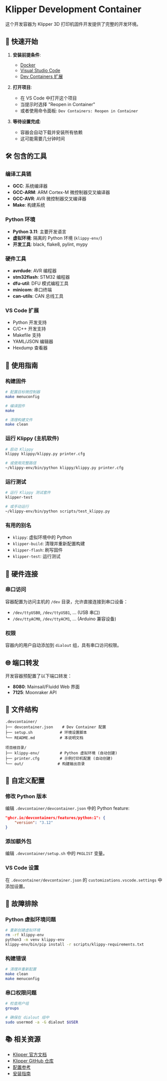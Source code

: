 # Klipper Development Container

这个开发容器为 Klipper 3D 打印机固件开发提供了完整的开发环境。

## 🚀 快速开始

1. **安装前提条件**:
   - [Docker](https://docs.docker.com/get-docker/)
   - [Visual Studio Code](https://code.visualstudio.com/)
   - [Dev Containers 扩展](https://marketplace.visualstudio.com/items?itemName=ms-vscode-remote.remote-containers)

2. **打开项目**:
   - 在 VS Code 中打开这个项目
   - 当提示时选择 "Reopen in Container"
   - 或者使用命令面板: `Dev Containers: Reopen in Container`

3. **等待设置完成**:
   - 容器会自动下载并安装所有依赖
   - 这可能需要几分钟时间

## 🛠️ 包含的工具

### 编译工具链
- **GCC**: 系统编译器
- **GCC-ARM**: ARM Cortex-M 微控制器交叉编译器
- **GCC-AVR**: AVR 微控制器交叉编译器
- **Make**: 构建系统

### Python 环境
- **Python 3.11**: 主要开发语言
- **虚拟环境**: 隔离的 Python 环境 (`klippy-env/`)
- **开发工具**: black, flake8, pylint, mypy

### 硬件工具
- **avrdude**: AVR 编程器
- **stm32flash**: STM32 编程器
- **dfu-util**: DFU 模式编程工具
- **minicom**: 串口终端
- **can-utils**: CAN 总线工具

### VS Code 扩展
- Python 开发支持
- C/C++ 开发支持
- Makefile 支持
- YAML/JSON 编辑器
- Hexdump 查看器

## 📝 使用指南

### 构建固件
```bash
# 配置目标微控制器
make menuconfig

# 编译固件
make

# 清理构建文件
make clean
```

### 运行 Klippy (主机软件)
```bash
# 启动 Klippy
klippy klippy/klippy.py printer.cfg

# 或使用完整路径
~/klippy-env/bin/python klippy/klippy.py printer.cfg
```

### 运行测试
```bash
# 运行 Klippy 测试套件
klipper-test

# 或手动运行
~/klippy-env/bin/python scripts/test_klippy.py
```

### 有用的别名
- `klippy`: 虚拟环境中的 Python
- `klipper-build`: 清理并重新配置构建
- `klipper-flash`: 刷写固件
- `klipper-test`: 运行测试

## 🔌 硬件连接

### 串口访问
容器配置为访问主机的 `/dev` 目录，允许直接连接到串口设备：
- `/dev/ttyUSB0`, `/dev/ttyUSB1`, ... (USB 串口)
- `/dev/ttyACM0`, `/dev/ttyACM1`, ... (Arduino 兼容设备)

### 权限
容器内的用户自动添加到 `dialout` 组，具有串口访问权限。

## 🌐 端口转发

开发容器预配置了以下端口转发：
- **8080**: Mainsail/Fluidd Web 界面
- **7125**: Moonraker API

## 📁 文件结构

```
.devcontainer/
├── devcontainer.json    # Dev Container 配置
├── setup.sh            # 环境设置脚本
└── README.md           # 本说明文档

项目根目录/
├── klippy-env/         # Python 虚拟环境 (自动创建)
├── printer.cfg         # 示例打印机配置 (自动创建)
└── out/               # 构建输出目录
```

## 🔧 自定义配置

### 修改 Python 版本
编辑 `.devcontainer/devcontainer.json` 中的 Python feature:
```json
"ghcr.io/devcontainers/features/python:1": {
    "version": "3.12"
}
```

### 添加额外包
编辑 `.devcontainer/setup.sh` 中的 `PKGLIST` 变量。

### VS Code 设置
在 `.devcontainer/devcontainer.json` 的 `customizations.vscode.settings` 中添加设置。

## 🐛 故障排除

### Python 虚拟环境问题
```bash
# 重新创建虚拟环境
rm -rf klippy-env
python3 -m venv klippy-env
klippy-env/bin/pip install -r scripts/klippy-requirements.txt
```

### 构建错误
```bash
# 清理并重新配置
make clean
make menuconfig
```

### 串口权限问题
```bash
# 检查用户组
groups

# 确保在 dialout 组中
sudo usermod -a -G dialout $USER
```

## 📚 相关资源

- [Klipper 官方文档](https://www.klipper3d.org/)
- [Klipper GitHub 仓库](https://github.com/Klipper3d/klipper)
- [配置参考](https://www.klipper3d.org/Config_Reference.html)
- [安装指南](https://www.klipper3d.org/Installation.html)